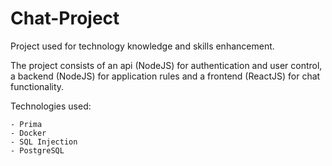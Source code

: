 # Chat-Project
Project used for technology knowledge and skills enhancement.

The project consists of an api (NodeJS) for authentication and user control, a backend (NodeJS) for application rules and a frontend (ReactJS) for chat functionality.

Technologies used:

	- Prima
	- Docker
	- SQL Injection
	- PostgreSQL
